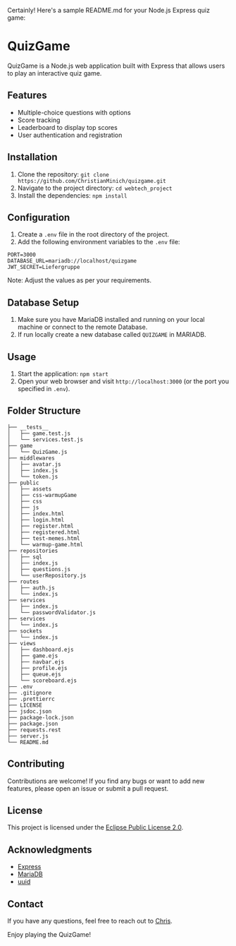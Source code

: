 Certainly! Here's a sample README.md for your Node.js Express quiz game:

# QuizGame

QuizGame is a Node.js web application built with Express that allows users to play an interactive quiz game.

## Features

- Multiple-choice questions with options
- Score tracking
- Leaderboard to display top scores
- User authentication and registration

## Installation

1. Clone the repository: `git clone https://github.com/ChristianMinich/quizgame.git`
2. Navigate to the project directory: `cd webtech_project`
3. Install the dependencies: `npm install`

## Configuration

1. Create a `.env` file in the root directory of the project.
2. Add the following environment variables to the `.env` file:

```
PORT=3000
DATABASE_URL=mariadb://localhost/quizgame
JWT_SECRET=Liefergruppe
```

Note: Adjust the values as per your requirements.

## Database Setup

1. Make sure you have MariaDB installed and running on your local machine or connect to the remote Database.
2. If run locally create a new database called `QUIZGAME` in MARIADB.

## Usage

1. Start the application: `npm start`
2. Open your web browser and visit `http://localhost:3000` (or the port you specified in `.env`).

## Folder Structure

```
├── __tests__
│   ├── game.test.js
│   └── services.test.js
├── game
│   └── QuizGame.js
├── middlewares
│   ├── avatar.js
│   ├── index.js
│   └── token.js
├── public
│   ├── assets
│   ├── css-warmupGame
│   ├── css
│   ├── js
│   ├── index.html
│   ├── login.html
│   ├── register.html
│   ├── registered.html
│   ├── test-memes.html
│   └── warmup-game.html
├── repositories
│   ├── sql
│   ├── index.js
│   ├── questions.js
│   └── userRepository.js
├── routes
│   ├── auth.js
│   └── index.js
├── services
│   ├── index.js
│   └── passwordValidator.js
├── services
│   └── index.js
├── sockets
│   └── index.js
├── views
│   ├── dashboard.ejs
│   ├── game.ejs
│   ├── navbar.ejs
│   ├── profile.ejs
│   ├── queue.ejs
│   └── scoreboard.ejs
├── .env
├── .gitignore
├── .prettierrc
├── LICENSE
├── jsdoc.json
├── package-lock.json
├── package.json
├── requests.rest
├── server.js
└── README.md
```

## Contributing

Contributions are welcome! If you find any bugs or want to add new features, please open an issue or submit a pull request.

## License

This project is licensed under the [Eclipse Public License 2.0](https://github.com/ChristianMinich/webtech_project/blob/master/LICENSE).

## Acknowledgments

- [Express](https://expressjs.com/)
- [MariaDB](https://mariadb.org/)
- [uuid](https://www.npmjs.com/package/uuid)

## Contact

If you have any questions, feel free to reach out to [Chris](mailto:christian.minich@hs-osnabrueck.de).

Enjoy playing the QuizGame!
